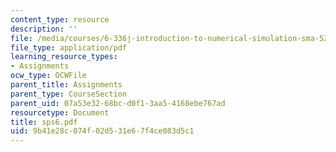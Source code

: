 ```yaml
---
content_type: resource
description: ''
file: /media/courses/6-336j-introduction-to-numerical-simulation-sma-5211-fall-2003/9b41e28c074f02d531e67f4ce083d5c1_sps6.pdf
file_type: application/pdf
learning_resource_types:
- Assignments
ocw_type: OCWFile
parent_title: Assignments
parent_type: CourseSection
parent_uid: 07a53e32-68bc-d0f1-3aa5-4168ebe767ad
resourcetype: Document
title: sps6.pdf
uid: 9b41e28c-074f-02d5-31e6-7f4ce083d5c1
---
```

